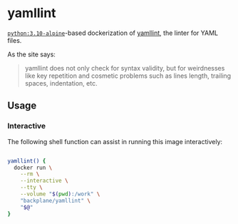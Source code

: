 # yamllint

[`python:3.10-alpine`](https://hub.docker.com/_/python/)-based dockerization of [yamllint](https://yamllint.readthedocs.io/en/stable/index.html), the linter for YAML files.

As the site says:

> yamllint does not only check for syntax validity, but for weirdnesses like key repetition and cosmetic problems such as lines length, trailing spaces, indentation, etc.

## Usage

### Interactive

The following shell function can assist in running this image interactively:

```sh

yamllint() {
  docker run \
    --rm \
    --interactive \
    --tty \
    --volume "$(pwd):/work" \
    "backplane/yamllint" \
    "$@"
}

```
